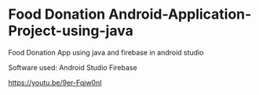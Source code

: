 # Food Donation Android-Application-Project-using-java
Food Donation App using java and firebase in android studio

Software used:
Android Studio
Firebase

https://youtu.be/9er-Fqjw0nI

